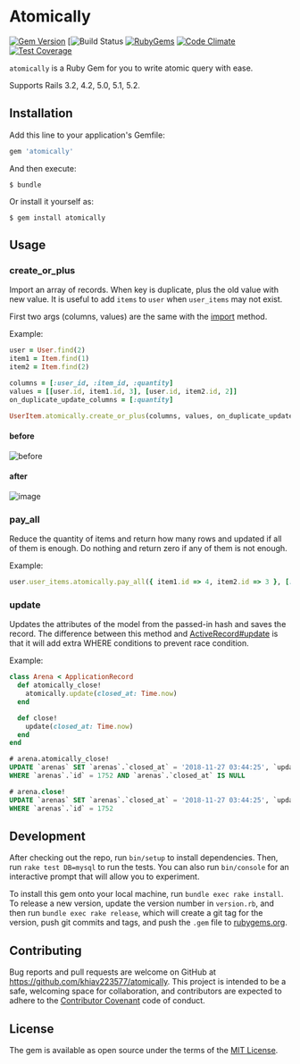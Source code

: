# Atomically

[![Gem Version](https://img.shields.io/gem/v/atomically.svg?style=flat)](https://rubygems.org/gems/atomically)
[![Build Status](https://api.travis-ci.com/khiav223577/atomically.svg?branch=master)
[![RubyGems](http://img.shields.io/gem/dt/atomically.svg?style=flat)](https://rubygems.org/gems/atomically)
[![Code Climate](https://codeclimate.com/github/khiav223577/atomically/badges/gpa.svg)](https://codeclimate.com/github/khiav223577/atomically)
[![Test Coverage](https://codeclimate.com/github/khiav223577/atomically/badges/coverage.svg)](https://codeclimate.com/github/khiav223577/atomically/coverage)

`atomically` is a Ruby Gem for you to write atomic query with ease.

Supports Rails 3.2, 4.2, 5.0, 5.1, 5.2.

## Installation

Add this line to your application's Gemfile:

```ruby
gem 'atomically'
```

And then execute:

    $ bundle

Or install it yourself as:

    $ gem install atomically

## Usage

### create_or_plus

Import an array of records. When key is duplicate, plus the old value with new value.
It is useful to add `items` to `user` when `user_items` may not exist.

First two args (columns, values) are the same with the [import](https://github.com/zdennis/activerecord-import#columns-and-arrays) method.

Example:
```rb
user = User.find(2)
item1 = Item.find(1)
item2 = Item.find(2)
```

```rb
columns = [:user_id, :item_id, :quantity]
values = [[user.id, item1.id, 3], [user.id, item2.id, 2]]
on_duplicate_update_columns = [:quantity]

UserItem.atomically.create_or_plus(columns, values, on_duplicate_update_columns)
```

#### before
![before](https://user-images.githubusercontent.com/4011729/48998921-ff430600-f18f-11e8-8eeb-e8a71bbf5802.png)

#### after
![image](https://user-images.githubusercontent.com/4011729/48999092-8d1ef100-f190-11e8-8372-86e2e99cbe08.png)


### pay_all

Reduce the quantity of items and return how many rows and updated if all of them is enough.
Do nothing and return zero if any of them is not enough.

Example:
```rb
user.user_items.atomically.pay_all({ item1.id => 4, item2.id => 3 }, [:quantity], primary_key: :item_id)
```

### update

Updates the attributes of the model from the passed-in hash and saves the record. The difference between this method and [ActiveRecord#update](https://apidock.com/rails/ActiveRecord/Persistence/update) is that it will add extra WHERE conditions to prevent race condition.

Example:
```rb
class Arena < ApplicationRecord
  def atomically_close!
    atomically.update(closed_at: Time.now)
  end

  def close!
    update(closed_at: Time.now)
  end
end
```
```sql
# arena.atomically_close!
UPDATE `arenas` SET `arenas`.`closed_at` = '2018-11-27 03:44:25', `updated_at` = '2018-11-27 03:44:25'
WHERE `arenas`.`id` = 1752 AND `arenas`.`closed_at` IS NULL

# arena.close!
UPDATE `arenas` SET `arenas`.`closed_at` = '2018-11-27 03:44:25', `updated_at` = '2018-11-27 03:44:25'
WHERE `arenas`.`id` = 1752
```

## Development

After checking out the repo, run `bin/setup` to install dependencies. Then, run `rake test DB=mysql` to run the tests. You can also run `bin/console` for an interactive prompt that will allow you to experiment.

To install this gem onto your local machine, run `bundle exec rake install`. To release a new version, update the version number in `version.rb`, and then run `bundle exec rake release`, which will create a git tag for the version, push git commits and tags, and push the `.gem` file to [rubygems.org](https://rubygems.org).

## Contributing

Bug reports and pull requests are welcome on GitHub at https://github.com/khiav223577/atomically. This project is intended to be a safe, welcoming space for collaboration, and contributors are expected to adhere to the [Contributor Covenant](http://contributor-covenant.org) code of conduct.


## License

The gem is available as open source under the terms of the [MIT License](http://opensource.org/licenses/MIT).

